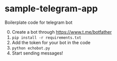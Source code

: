 # sample-telegram-app
Boilerplate code for telegram bot


0. Create a bot through https://www.t.me/botfather
1. `pip install -r requirements.txt`
2. Add the token for your bot in the code
3. `python echobot.py`
4. Start sending messages!